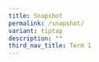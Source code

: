 ```yaml
---
title: Snapshot
permalink: /snapshot/
variant: tiptap
description: ""
third_nav_title: Term 1
---
```

